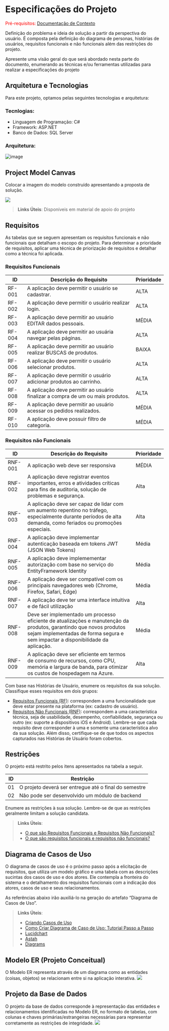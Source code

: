 # Especificações do Projeto

<span style="color:red">Pré-requisitos: <a href="1-Documentação de Contexto.md"> Documentação de Contexto</a></span>

Definição do problema e ideia de solução a partir da perspectiva do usuário. É composta pela definição do  diagrama de personas, histórias de usuários, requisitos funcionais e não funcionais além das restrições do projeto.

Apresente uma visão geral do que será abordado nesta parte do documento, enumerando as técnicas e/ou ferramentas utilizadas para realizar a especificações do projeto

## Arquitetura e Tecnologias

Para este projeto, optamos pelas seguintes tecnologias e arquitetura:

### Tecnlogias: 
- Linguagem de Programação: C#
- Framework: ASP.NET
- Banco de Dados: SQL Server

### Arquitetura:

![image](https://github.com/ICEI-PUC-Minas-PMV-ADS/pmv-ads-2024-1-e5-proj-empext-t5-derosadoces/assets/63081926/14a991ad-71b0-4d6b-aac0-c126975be3b5)


  
## Project Model Canvas

Colocar a imagem do modelo construído apresentando a proposta de solução.

<img src="img/projectmodelcanvas.jpg">

> **Links Úteis**:
> Disponíveis em material de apoio do projeto

## Requisitos

As tabelas que se seguem apresentam os requisitos funcionais e não funcionais que detalham o escopo do projeto. Para determinar a prioridade de requisitos, aplicar uma técnica de priorização de requisitos e detalhar como a técnica foi aplicada.

### Requisitos Funcionais

|ID    | Descrição do Requisito  | Prioridade |
|------|-----------------------------------------|----|
|RF-001| A aplicação deve permitir o usuário se cadastrar. | ALTA | 
|RF-002| A aplicação deve permitir o usuário realizar login.   | ALTA |
|RF-003| A aplicação deve permitir ao usuário EDITAR dados pessoais.   | MÉDIA |
|RF-004| A aplicação deve permitir ao usuária navegar pelas páginas.  | ALTA |
|RF-005| A aplicação deve permitir ao usuário realizar BUSCAS de produtos.  | BAIXA |
|RF-006| A aplicação deve permitir o usuário selecionar produtos.  | ALTA |
|RF-007| A aplicação deve permitir o usuário adicionar produtos ao carrinho.   | ALTA |
|RF-008| A aplicação deve permitir ao usuário finalizar a compra de um ou mais produtos.  | ALTA |
|RF-009| A aplicação deve permitir ao usuário acessar os pedidos realizados.  | MÉDIA |
|RF-010| A aplicação deve possuir filtro de categoria.   | MÉDIA |



### Requisitos não Funcionais

|ID     | Descrição do Requisito  |Prioridade |
|-------|-------------------------|----|
|RNF-001| A aplicação web deve ser responsiva | MÉDIA | 
|RNF-002| A aplicação deve registrar eventos importantes, erros e atividades críticas para fins de auditoria, solução de problemas e segurança.| Alta | 
|RNF-003| A aplicação deve ser capaz de lidar com um aumento repentino no tráfego, especialmente durante períodos de alta demanda, como feriados ou promoções especiais. | Alta |
|RNF-004| A aplicação deve implementar autenticação baseada em tokens JWT (JSON Web Tokens) | Média |
|RNF-005| A aplicação deve implemementar autorização com base no serviço do EntityFramework Identity |  Média | 
|RNF-006| A aplicação deve ser compatível com os principais navegadores web (Chrome, Firefox, Safari, Edge) | Média |
|RNF-007| A aplicação deve ter uma interface intuitiva e de fácil utilização | Alta |
|RNF-008| Deve ser implementado um processo eficiente de atualizações e manutenção da produtos, garantindo que novos produtos sejam implementadas de forma segura e sem impactar a disponibilidade da aplicação. | Média |
|RNF-009| A aplicação deve ser eficiente em termos de consumo de recursos, como CPU, memória e largura de banda, para otimizar os custos de hospedagem na Azure. | Alta |


Com base nas Histórias de Usuário, enumere os requisitos da sua solução. Classifique esses requisitos em dois grupos:

- [Requisitos Funcionais
 (RF)](https://pt.wikipedia.org/wiki/Requisito_funcional):
 correspondem a uma funcionalidade que deve estar presente na
  plataforma (ex: cadastro de usuário).
- [Requisitos Não Funcionais
  (RNF)](https://pt.wikipedia.org/wiki/Requisito_n%C3%A3o_funcional):
  correspondem a uma característica técnica, seja de usabilidade,
  desempenho, confiabilidade, segurança ou outro (ex: suporte a
  dispositivos iOS e Android).
Lembre-se que cada requisito deve corresponder à uma e somente uma
característica alvo da sua solução. Além disso, certifique-se de que
todos os aspectos capturados nas Histórias de Usuário foram cobertos.

## Restrições

O projeto está restrito pelos itens apresentados na tabela a seguir.

|ID| Restrição                                             |
|--|-------------------------------------------------------|
|01| O projeto deverá ser entregue até o final do semestre |
|02| Não pode ser desenvolvido um módulo de backend        |

Enumere as restrições à sua solução. Lembre-se de que as restrições geralmente limitam a solução candidata.

> **Links Úteis**:
> - [O que são Requisitos Funcionais e Requisitos Não Funcionais?](https://codificar.com.br/requisitos-funcionais-nao-funcionais/)
> - [O que são requisitos funcionais e requisitos não funcionais?](https://analisederequisitos.com.br/requisitos-funcionais-e-requisitos-nao-funcionais-o-que-sao/)

## Diagrama de Casos de Uso

O diagrama de casos de uso é o próximo passo após a elicitação de requisitos, que utiliza um modelo gráfico e uma tabela com as descrições sucintas dos casos de uso e dos atores. Ele contempla a fronteira do sistema e o detalhamento dos requisitos funcionais com a indicação dos atores, casos de uso e seus relacionamentos. 

As referências abaixo irão auxiliá-lo na geração do artefato “Diagrama de Casos de Uso”.

> **Links Úteis**:
> - [Criando Casos de Uso](https://www.ibm.com/docs/pt-br/elm/6.0?topic=requirements-creating-use-cases)
> - [Como Criar Diagrama de Caso de Uso: Tutorial Passo a Passo](https://gitmind.com/pt/fazer-diagrama-de-caso-uso.html/)
> - [Lucidchart](https://www.lucidchart.com/)
> - [Astah](https://astah.net/)
> - [Diagrams](https://app.diagrams.net/)

## Modelo ER (Projeto Conceitual)

O Modelo ER representa através de um diagrama como as entidades (coisas, objetos) se relacionam entre si na aplicação interativa.
<img src="img/diagramaerprojetocasual.png">

## Projeto da Base de Dados

O projeto da base de dados corresponde à representação das entidades e relacionamentos identificadas no Modelo ER, no formato de tabelas, com colunas e chaves primárias/estrangeiras necessárias para representar corretamente as restrições de integridade.
<img src="img/diagramabancodedados.png">
